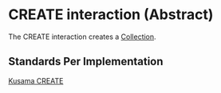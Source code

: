 # CREATE interaction (Abstract)

The CREATE interaction creates a [Collection](../entities/collection.md).

## Standards Per Implementation

[Kusama CREATE](../../kusama/interactions/create.md)
